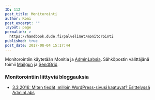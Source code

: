 ```yaml
---
ID: 112
post_title: Monitorointi
author: Roni
post_excerpt: ""
layout: page
permalink: >
  https://handbook.dude.fi/palvelimet/monitorointi
published: true
post_date: 2017-08-04 15:17:44
---
```

Monitorointiin käytetään Monitia ja <a href="https://www.adminlabs.com/">AdminLabsia</a>. Sähköpostin välittäjänä toimii <a href="https://www.mailgun.com/">Mailgun</a> ja <a href="https://sendgrid.com/">SendGrid</a>.

<h3>Monitorointiin liittyviä bloggauksia</h3>

<ul>
<li><a href="https://www.dude.fi/miten-tiedat-milloin-wordpress-sivusi-kaatuvat-esittelyssa-adminlabs">3.3.2016: Miten tiedät, milloin WordPress-sivusi kaatuvat? Esittelyssä AdminLabs</a></li>
</ul>